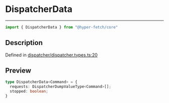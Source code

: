 

# DispatcherData

<div class="api-docs__separator" data-reactroot="">

---

</div><div class="api-docs__import" data-reactroot="">

```ts
import { DispatcherData } from "@hyper-fetch/core"
```

</div><div class="api-docs__section">

## Description

</div><div class="api-docs__description"><span class="api-docs__do-not-parse">



</span></div><p class="api-docs__definition">

Defined in [dispatcher/dispatcher.types.ts:20](https://github.com/BetterTyped/hyper-fetch/blob/c746dc1f/packages/core/src/dispatcher/dispatcher.types.ts#L20)

</p><div class="api-docs__section">

## Preview

</div><div class="api-docs__preview type">

```ts
type DispatcherData<Command> = {
  requests: DispatcherDumpValueType<Command>[]; 
  stopped: boolean; 
}
```

</div>